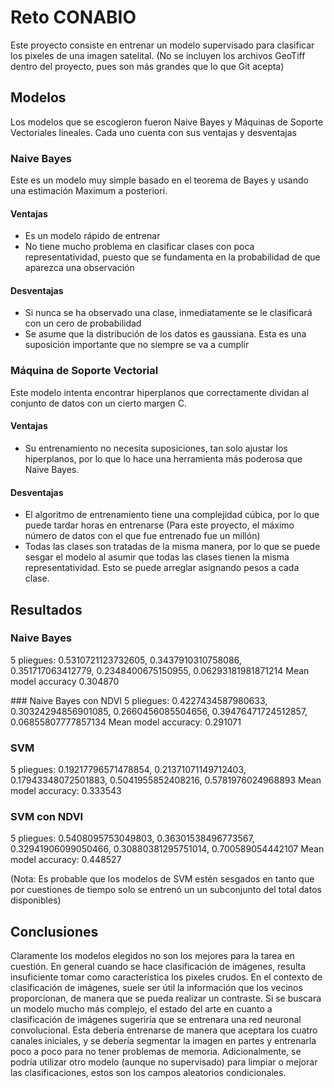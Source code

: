 # Reto CONABIO
Este proyecto consiste en entrenar un modelo supervisado para clasificar los pixeles de una imagen satelital.
(No se incluyen los archivos GeoTiff dentro del proyecto, pues son más grandes que lo que Git acepta)

## Modelos
Los modelos que se escogieron fueron Naive Bayes y Máquinas de Soporte Vectoriales lineales. Cada uno cuenta con sus ventajas y desventajas

### Naive Bayes
Este es un modelo muy simple basado en el teorema de Bayes y usando una estimación Maximum a posteriori.
#### Ventajas
* Es un modelo rápido de entrenar
* No tiene mucho problema en clasificar clases con poca representatividad, puesto que se fundamenta en la probabilidad de que aparezca una observación
#### Desventajas
* Si nunca se ha observado una clase, inmediatamente se le clasificará con un cero de probabilidad
* Se asume que la distribución de los datos es gaussiana. Esta es una suposición importante que no siempre se va a cumplir

### Máquina de Soporte Vectorial
Este modelo intenta encontrar hiperplanos que correctamente dividan al conjunto de datos con un cierto margen C.
#### Ventajas
* Su entrenamiento no necesita suposiciones, tan solo ajustar los hiperplanos, por lo que lo hace una herramienta más poderosa que Naive Bayes.
#### Desventajas
* El algoritmo de entrenamiento tiene una complejidad cúbica, por lo que puede tardar horas en entrenarse (Para este proyecto, el máximo número de datos con el que fue entrenado fue un millón)
* Todas las clases son tratadas de la misma manera, por lo que se puede sesgar el modelo al asumir que todas las clases tienen la misma representatividad. Esto se puede arreglar asignando pesos a cada clase.

## Resultados
### Naive Bayes
5 pliegues: 0.5310721123732605, 0.3437910310758086, 0.351717063412779, 0.2348400675150955, 0.06293181981871214
Mean model accuracy 0.304870

### Naive Bayes con NDVI 
5 pliegues: 0.4227434587980633, 0.30324294856901085, 0.2660456085504656, 0.39476471724512857, 0.06855807777857134
Mean model accuracy: 0.291071

### SVM 
5 pliegues: 0.19217796571478854, 0.21371071149712403, 0.17943348072501883, 0.5041955852408216, 0.5781976024968893
Mean model accuracy: 0.333543

### SVM con NDVI
5 pliegues: 0.5408095753049803, 0.36301538496773567, 0.32941906099050466, 0.30880381295751014, 0.700589054442107
Mean model accuracy: 0.448527

(Nota: Es probable que los modelos de SVM estén sesgados en tanto que por cuestiones de tiempo solo se entrenó un un subconjunto del total datos disponibles)

## Conclusiones
Claramente los modelos elegidos no son los mejores para la tarea en cuestión. 
En general cuando se hace clasificación de imágenes, resulta insuficiente tomar como característica los pixeles crudos. En el contexto de clasificación de imágenes, suele ser útil la información que los vecinos proporcionan, de manera que se pueda realizar un contraste. 
Si se buscara un modelo mucho más complejo, el estado del arte en cuanto a clasificación de imágenes sugeriría que se entrenara una red neuronal convolucional. Esta debería entrenarse de manera que aceptara los cuatro canales iniciales, y se debería segmentar la imagen en partes y entrenarla poco a poco para no tener problemas de memoria.
Adicionalmente, se podría utilizar otro modelo (aunque no supervisado) para limpiar o mejorar las clasificaciones, estos son los campos aleatorios condicionales.



